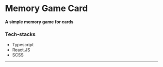 # Memory Game Card

**A simple memory game for cards**

### Tech-stacks

- Typescript
- React.JS
- SCSS

---
